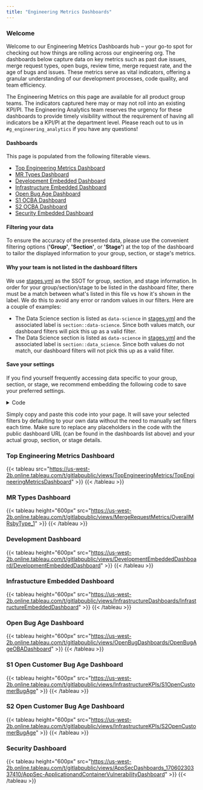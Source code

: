 ```yaml
---
title: "Engineering Metrics Dashboards"
---
```


### Welcome

Welcome to our Engineering Metrics Dashboards hub – your go-to spot for checking out how things are rolling across our engineering org. The dashboards below capture data on key metrics such as past due issues, merge request types, open bugs, review time, merge request rate, and the age of bugs and issues. These metrics serve as vital indicators, offering a granular understanding of our development processes, code quality, and team efficiency.

The Engineering Metrics on this page are available for all product group teams. The indicators captured here may or may not roll into an existing KPI/PI. The Engineering Analytics team reserves the urgency for these dashboards to provide timely visibility without the requirement of having all indicators be a KPI/PI at the department level. Please reach out to us in `#g_engineering_analytics` if you have any questions!

#### Dashboards

This page is populated from the following filterable views.

- [Top Engineering Metrics Dashboard](https://10az.online.tableau.com/#/site/gitlab/views/TopEngineeringMetrics_16989570521080/TopEngineeringMetricsDashboard)
- [MR Types Dashboard](https://10az.online.tableau.com/#/site/gitlab/views/MRMetrics/OverallMRsbyType_1)
- [Development Embedded Dashboard](https://10az.online.tableau.com/#/site/gitlab/views/DevelopmentEmbeddedDashboard_17017859046500/DevelopmentEmbeddedDashboard)
- [Infrastructure Embedded Dashboard](https://10az.online.tableau.com/#/site/gitlab/views/DraftInfrastructureEmbeddedDashboard/InfrastructureEmbeddedDashboard)
- [Open Bug Age Dashboard](https://10az.online.tableau.com/#/site/gitlab/views/OpenBugAgeOBA/OpenBugAgeOBADashboard)
- [S1 OCBA Dashboard](https://10az.online.tableau.com/#/site/gitlab/views/InfrastructureKPIs/S1OpenCustomerBugAge)
- [S2 OCBA Dashboard](https://10az.online.tableau.com/#/site/gitlab/views/InfrastructureKPIs/S2OpenCustomerBugAge)
- [Security Embedded Dashboard](https://10az.online.tableau.com/#/site/gitlab/views/appsectest2rawdata/AppSec-ApplicationandContainerVulnerabilityDashboard)

#### Filtering your data

To ensure the accuracy of the presented data, please use the convenient filtering options (**'Group'**, **'Section'**, or **'Stage'**) at the top of the dashboard to tailor the displayed information to your group, section, or stage's metrics.

#### Why your team is not listed in the dashboard filters

We use [stages.yml](https://gitlab.com/gitlab-com/www-gitlab-com/-/blob/master/data/stages.yml) as the SSOT for group, section, and stage information. In order for your group/section/stage to be listed in the dashboard filter, there must be a match between what's listed in this file vs how it's shown in the label. We do this to avoid any error or random values in our filters. Here are a couple of examples:
- The Data Science section is listed as `data-science` in [stages.yml](https://gitlab.com/gitlab-com/www-gitlab-com/-/blob/master/data/stages.yml) and the associated label is `section::data-science`. Since both values match, our dashboard filters will pick this up as a valid filter.
- The Data Science section is listed as `data-science` in [stages.yml](https://gitlab.com/gitlab-com/www-gitlab-com/-/blob/master/data/stages.yml) and the associated label is `section::data_science`. Since both values do not match, our dashboard filters will not pick this up as a valid filter.

#### Save your settings

If you find yourself frequently accessing data specific to your group, section, or stage, we recommend embedding the following code to save your preferred settings.

<details markdown=1>
<summary>Code</summary>


```md
{{</* tableau height="600px" toolbar="visible" src="https://us-west-2b.online.tableau.com/t/gitlabpublic/views/TopEngineeringMetrics/TopEngineeringMetricsDashboard" */>}}
  {{</* tableau/filters "GROUP_LABEL"="code review" /*/>}}
{{</* /tableau */>}}
```


</details>

Simply copy and paste this code into your page. It will save your selected filters by defaulting to your own data without the need to manually set filters each time. Make sure to replace any placeholders in the code with the public dashboard URL (can be found in the dashboards list above) and your actual group, section, or stage details.

### Top Engineering Metrics Dashboard

{{< tableau src="https://us-west-2b.online.tableau.com/t/gitlabpublic/views/TopEngineeringMetrics/TopEngineeringMetricsDashboard" >}}
{{< /tableau >}}

### MR Types Dashboard

{{< tableau height="600px" src="https://us-west-2b.online.tableau.com/t/gitlabpublic/views/MergeRequestMetrics/OverallMRsbyType_1" >}}
{{< /tableau >}}

### Development Dashboard

{{< tableau height="600px" src="https://us-west-2b.online.tableau.com/t/gitlabpublic/views/DevelopmentEmbeddedDashboard/DevelopmentEmbeddedDashboard" >}}
{{< /tableau >}}

### Infrastucture Embedded Dashboard

{{< tableau height="600px" src="https://us-west-2b.online.tableau.com/t/gitlabpublic/views/InfrastructureDashboards/InfrastructureEmbeddedDashboard" >}}
{{< /tableau >}}

### Open Bug Age Dashboard

{{< tableau height="600px" src="https://us-west-2b.online.tableau.com/t/gitlabpublic/views/OpenBugDashboards/OpenBugAgeOBADashboard" >}}
{{< /tableau >}}

### S1 Open Customer Bug Age Dashboard

{{< tableau height="600px" src="https://us-west-2b.online.tableau.com/t/gitlabpublic/views/InfrastructureKPIs/S1OpenCustomerBugAge" >}}
{{< /tableau >}}

### S2 Open Customer Bug Age Dashboard

{{< tableau height="600px" src="https://us-west-2b.online.tableau.com/t/gitlabpublic/views/InfrastructureKPIs/S2OpenCustomerBugAge" >}}
{{< /tableau >}}

### Security Dashboard

{{< tableau height="600px" src="https://us-west-2b.online.tableau.com/t/gitlabpublic/views/AppSecDashboards_17060230337410/AppSec-ApplicationandContainerVulnerabilityDashboard" >}}
{{< /tableau >}}
